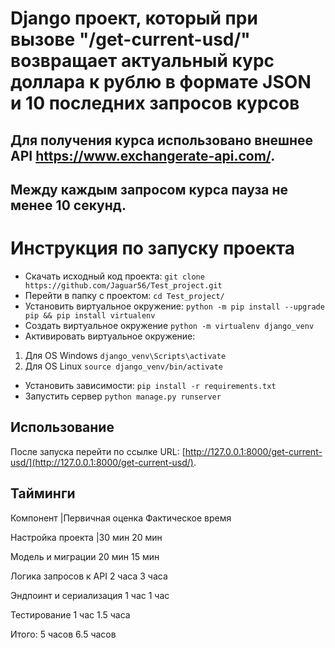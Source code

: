 # Django проект, который при вызове "/get-current-usd/" возвращает актуальный курс доллара к рублю в формате JSON и 10 последних запросов курсов

## Для получения курса использовано внешнее API https://www.exchangerate-api.com/.
## Между каждым запросом курса пауза не менее 10 секунд.

# Инструкция по запуску проекта
* Скачать исходный код проекта: `git clone https://github.com/Jaguar56/Test_project.git`
* Перейти в папку с проектом: `cd Test_project/`
* Установить виртуальное окружение: `python -m pip install --upgrade pip && pip install virtualenv`
* Создать виртуальное окружение `python -m virtualenv django_venv`
* Активировать виртуальное окружение:
1. Для OS Windows  `django_venv\Scripts\activate`
2. Для OS Linux `source django_venv/bin/activate`
* Установить зависимости: `pip install -r requirements.txt`
* Запустить сервер `python manage.py runserver`

## Использование

После запуска перейти по ссылке
URL: [http://127.0.0.1:8000/get-current-usd/](http://127.0.0.1:8000/get-current-usd/).

## Тайминги

Компонент	                 |Первичная оценка	      Фактическое время

Настройка проекта	         |30 мин	                  20 мин

Модель и миграции	         20 мин	                  15 мин

Логика запросов к API	     2 часа	                  3 часа

Эндпоинт и сериализация	     1 час	                  1 час

Тестирование	             1 час	                  1.5 часа

Итого:	                     5 часов	              6.5 часов
